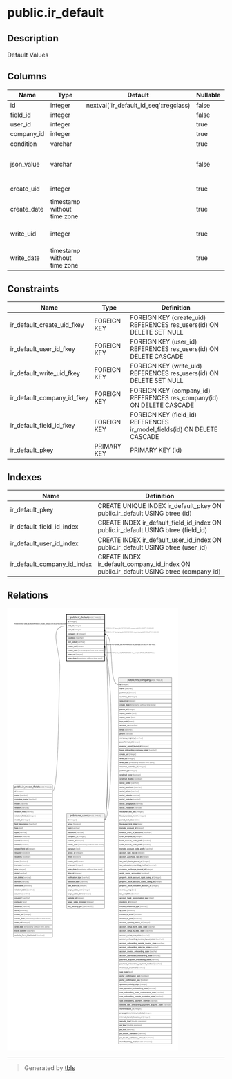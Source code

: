 # public.ir_default

## Description

Default Values

## Columns

| Name | Type | Default | Nullable | Children | Parents | Comment |
| ---- | ---- | ------- | -------- | -------- | ------- | ------- |
| id | integer | nextval('ir_default_id_seq'::regclass) | false |  |  |  |
| field_id | integer |  | false |  | [public.ir_model_fields](public.ir_model_fields.md) | Field |
| user_id | integer |  | true |  | [public.res_users](public.res_users.md) | User |
| company_id | integer |  | true |  | [public.res_company](public.res_company.md) | Company |
| condition | varchar |  | true |  |  | Condition |
| json_value | varchar |  | false |  |  | Default Value (JSON format) |
| create_uid | integer |  | true |  | [public.res_users](public.res_users.md) | Created by |
| create_date | timestamp without time zone |  | true |  |  | Created on |
| write_uid | integer |  | true |  | [public.res_users](public.res_users.md) | Last Updated by |
| write_date | timestamp without time zone |  | true |  |  | Last Updated on |

## Constraints

| Name | Type | Definition |
| ---- | ---- | ---------- |
| ir_default_create_uid_fkey | FOREIGN KEY | FOREIGN KEY (create_uid) REFERENCES res_users(id) ON DELETE SET NULL |
| ir_default_user_id_fkey | FOREIGN KEY | FOREIGN KEY (user_id) REFERENCES res_users(id) ON DELETE CASCADE |
| ir_default_write_uid_fkey | FOREIGN KEY | FOREIGN KEY (write_uid) REFERENCES res_users(id) ON DELETE SET NULL |
| ir_default_company_id_fkey | FOREIGN KEY | FOREIGN KEY (company_id) REFERENCES res_company(id) ON DELETE CASCADE |
| ir_default_field_id_fkey | FOREIGN KEY | FOREIGN KEY (field_id) REFERENCES ir_model_fields(id) ON DELETE CASCADE |
| ir_default_pkey | PRIMARY KEY | PRIMARY KEY (id) |

## Indexes

| Name | Definition |
| ---- | ---------- |
| ir_default_pkey | CREATE UNIQUE INDEX ir_default_pkey ON public.ir_default USING btree (id) |
| ir_default_field_id_index | CREATE INDEX ir_default_field_id_index ON public.ir_default USING btree (field_id) |
| ir_default_user_id_index | CREATE INDEX ir_default_user_id_index ON public.ir_default USING btree (user_id) |
| ir_default_company_id_index | CREATE INDEX ir_default_company_id_index ON public.ir_default USING btree (company_id) |

## Relations

![er](public.ir_default.svg)

---

> Generated by [tbls](https://github.com/k1LoW/tbls)
